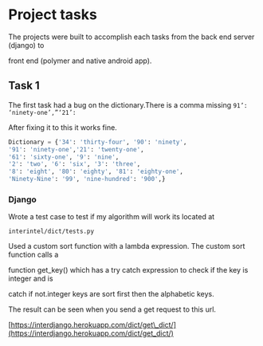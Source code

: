 # Project tasks

The projects were built to accomplish each tasks from the back end server \(django\) to

front end \(polymer and native android app\).

## Task 1

The first task had a bug on the dictionary.There is a comma missing `91’: ‘ninety-one’,”‘21’:`

After fixing it to this it works fine.

```py
Dictionary = {'34': 'thirty-four', '90': 'ninety',
'91': 'ninety-one','21': 'twenty-one',
'61': 'sixty-one', '9': 'nine',
'2': 'two', '6': 'six', '3': 'three',
'8': 'eight', '80': 'eighty', '81': 'eighty-one',
'Ninety-Nine': '99', 'nine-hundred': '900',}
```

### Django

Wrote a test case to test if my algorithm will work its located at

`interintel/dict/tests.py`

Used a custom sort function with a lambda expression. The custom sort function calls a

function get\_key\(\) which has a try catch expression to check if the key is integer and is

catch if not.integer keys are sort first then the alphabetic keys.

The result can be seen when you send a get request to this url.

[https://interdjango.herokuapp.com/dict/get\_dict/](https://interdjango.herokuapp.com/dict/get_dict/)



